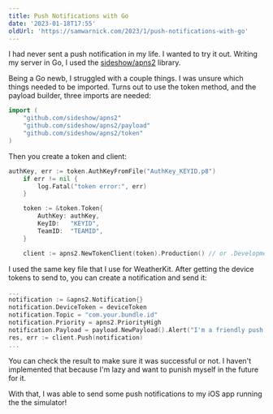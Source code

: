 ```yaml
---
title: Push Notifications with Go
date: '2023-01-18T17:55'
oldUrl: 'https://samwarnick.com/2023/1/push-notifications-with-go'
---
```


I had never sent a push notification in my life. I wanted to try it out. Writing my server in Go, I used the [sideshow/apns2](https://github.com/sideshow/apns2) library.

Being a Go newb, I struggled with a couple things. I was unsure which things needed to be imported. Turns out to use the token method, and the payload builder, three imports are needed:

```go
import (
	"github.com/sideshow/apns2"
	"github.com/sideshow/apns2/payload"
	"github.com/sideshow/apns2/token"
)
```

Then you create a token and client:

```go
authKey, err := token.AuthKeyFromFile("AuthKey_KEYID.p8")
	if err != nil {
		log.Fatal("token error:", err)
	}

	token := &token.Token{
		AuthKey: authKey,
		KeyID:   "KEYID",
		TeamID:  "TEAMID",
	}

	client := apns2.NewTokenClient(token).Production() // or .Development()
```

I used the same key file that I use for WeatherKit. After getting the device tokens to send to, you can create a notification and send it:

```go
...
notification := &apns2.Notification{}
notification.DeviceToken = deviceToken
notification.Topic = "com.your.bundle.id"
notification.Priority = apns2.PriorityHigh
notification.Payload = payload.NewPayload().Alert("I'm a friendly push notification!")
res, err := client.Push(notification)
...
```

You can check the result to make sure it was successful or not. I haven't implemented that because I'm lazy and want to punish myself in the future for it.

With that, I was able to send some push notifications to my iOS app running the the simulator!
